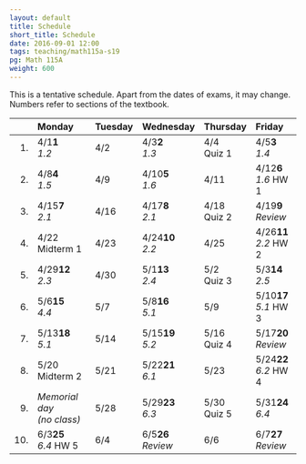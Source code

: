 ```yaml
---
layout: default
title: Schedule
short_title: Schedule
date: 2016-09-01 12:00
tags: teaching/math115a-s19
pg: Math 115A
weight: 600
---
```


This is a tentative schedule. Apart from the dates of exams, it may change. Numbers refer to sections of the textbook.

<table class="schedule">
        <thead>
            <tr class="header">
                <th align="right"></th>
                <th align="left">Monday</th>
                <th align="left">Tuesday</th>
                <th align="left">Wednesday</th>
                <th align="left">Thursday</th>
                <th align="left">Friday</th>
</tr>
    </thead>
    <tbody>
        <tr class="even">
            <td align="right">1.</td>
            <td align="left"><span class="right">4/1</span><span class="left"><b>1</b></span><br><em>1.2</em></td>
            <td align="left"><span class="right">4/2</span><span class="left"><b></b></span><br></td>
            <td align="left"><span class="right">4/3</span><span class="left"><b>2</b></span><br><em>1.3</em></td>
            <td align="left"><span class="right">4/4</span><span class="left"><b></b></span><br><span class="hw">Quiz 1</span></td>
            <td align="left"><span class="right">4/5</span><span class="left"><b>3</b></span><br><em>1.4</em></td>
        </tr>
        <tr class="odd">
            <td align="right">2.</td>
            <td align="left"><span class="right">4/8</span><span class="left"><b>4</b></span><br><em>1.5</em></td>
            <td align="left"><span class="right">4/9</span><span class="left"><b></b></span><br></td>
            <td align="left"><span class="right">4/10</span><span class="left"><b>5</b></span><br><em>1.6</em></td>
            <td align="left"><span class="right">4/11</span><span class="left"><b></b></span><br></td>
            <td align="left"><span class="right">4/12</span><span class="left"><b>6</b></span><br><em>1.6</em> <span class="hw">HW 1</span></td>
        </tr>
        <tr class="even">
            <td align="right">3.</td>
            <td align="left"><span class="right">4/15</span><span class="left"><b>7</b></span><br><em>2.1</em></td>
            <td align="left"><span class="right">4/16</span><span class="left"><b></b></span><br></td>
            <td align="left"><span class="right">4/17</span><span class="left"><b>8</b></span><br><em>2.1</em></td>
            <td align="left"><span class="right">4/18</span><span class="left"><b></b></span><br><span class="hw">Quiz 2</span></td>
            <td align="left"><span class="right">4/19</span><span class="left"><b>9</b></span><br><em>Review</em></td>
        </tr>
        <tr class="odd">
            <td align="right">4.</td>
            <td align="left"><span class="right">4/22</span><span class="left"><b></b></span><br><span class="exam">Midterm 1</span></td>
            <td align="left"><span class="right">4/23</span><span class="left"><b></b></span><br></td>
            <td align="left"><span class="right">4/24</span><span class="left"><b>10</b></span><br><em>2.2</em></td>
            <td align="left"><span class="right">4/25</span><span class="left"><b></b></span><br></td>
            <td align="left"><span class="right">4/26</span><span class="left"><b>11</b></span><br><em>2.2</em> <span class="hw">HW 2</span></td>
        </tr>
        <tr class="even">
            <td align="right">5.</td>
            <td align="left"><span class="right">4/29</span><span class="left"><b>12</b></span><br><em>2.3</em></td>
            <td align="left"><span class="right">4/30</span><span class="left"><b></b></span><br></td>
            <td align="left"><span class="right">5/1</span><span class="left"><b>13</b></span><br><em>2.4</em></td>
            <td align="left"><span class="right">5/2</span><span class="left"><b></b></span><br><span class="hw">Quiz 3</span></td>
            <td align="left"><span class="right">5/3</span><span class="left"><b>14</b></span><br><em>2.5</em></td>
        </tr>
        <tr class="odd">
            <td align="right">6.</td>
            <td align="left"><span class="right">5/6</span><span class="left"><b>15</b></span><br><em>4.4</em></td>
            <td align="left"><span class="right">5/7</span><span class="left"><b></b></span><br></td>
            <td align="left"><span class="right">5/8</span><span class="left"><b>16</b></span><br><em>5.1</em> </td>
            <td align="left"><span class="right">5/9</span><span class="left"><b></b></span><br></td>
            <td align="left"><span class="right">5/10</span><span class="left"><b>17</b></span><br><em>5.1</em> <span class="hw">HW 3</span></td>
        </tr>
        <tr class="even">
            <td align="right">7.</td>
            <td align="left"><span class="right">5/13</span><span class="left"><b>18</b></span><br><em>5.1</em></td>
            <td align="left"><span class="right">5/14</span><span class="left"><b></b></span><br></td>
            <td align="left"><span class="right">5/15</span><span class="left"><b>19</b></span><br><em>5.2</em></td>
            <td align="left"><span class="right">5/16</span><span class="left"><b></b></span><br><span class="hw">Quiz 4</span></td>
            <td align="left"><span class="right">5/17</span><span class="left"><b>20</b></span><br><em>Review</em></td>
        </tr>
        <tr class="odd">
            <td align="right">8.</td>
            <td align="left"><span class="right">5/20</span><span class="left"><b></b></span><br><span class="exam">Midterm 2</span></td>
            <td align="left"><span class="right">5/21</span><span class="left"><b></b></span><br></td>
            <td align="left"><span class="right">5/22</span><span class="left"><b>21</b></span><br><em>6.1</em></td>
            <td align="left"><span class="right">5/23</span><span class="left"><b></b></span><br></td>
            <td align="left"><span class="right">5/24</span><span class="left"><b>22</b></span><br><em>6.2</em> <span class="hw">HW 4</span></td>
        </tr>
        <tr class="even">
            <td align="right">9.</td>
            <td align="left" class="hol"><em>Memorial day<br>(no class)</em></td>
            <td align="left"><span class="right">5/28</span><span class="left"><b></b></span><br></td>
            <td align="left"><span class="right">5/29</span><span class="left"><b>23</b></span><br><em>6.3</em></td>
            <td align="left"><span class="right">5/30</span><span class="left"><b></b></span><br><span class="hw">Quiz 5</span></td>
            <td align="left"><span class="right">5/31</span><span class="left"><b>24</b></span><br><em>6.4</em></td>
        </tr>
        <tr class="odd">
            <td align="right">10.</td>
            <td align="left"><span class="right">6/3</span><span class="left"><b>25</b></span><br><em>6.4</em> <span class="hw">HW 5</span></td>
            <td align="left"><span class="right">6/4</span><span class="left"><b></b></span><br></td>
            <td align="left"><span class="right">6/5</span><span class="left"><b>26</b></span><br><em>Review</em></td>
            <td align="left"><span class="right">6/6</span><span class="left"><b></b></span><br></td>
            <td align="left"><span class="right">6/7</span><span class="left"><b>27</b></span><br><em>Review</em></td>
        </tr>
    </tbody>
</table>

